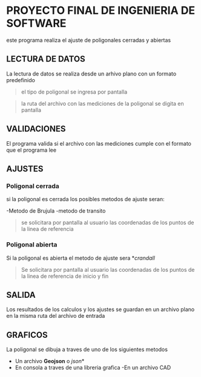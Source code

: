 # PROYECTO FINAL DE INGENIERIA DE SOFTWARE

este programa realiza el ajuste de poligonales cerradas y abiertas

## LECTURA DE DATOS
La lectura de datos se realiza desde un arhivo plano con un formato predefinido

> el tipo de poligonal se ingresa por pantalla

> la ruta del archivo con las mediciones de la poligonal se digita en pantalla

## VALIDACIONES
El programa valida si el archivo con las mediciones cumple con el formato que el programa lee

## AJUSTES

###  Poligonal cerrada
si la poligonal es cerrada los posibles metodos de ajuste seran:

-Metodo de Brujula
-metodo de transito

> se solicitara por pantalla al usuario las coordenadas de los puntos de la linea de referencia

### Poligonal abierta
Si la poligonal es abierta el metodo de ajuste sera **crandall*

> Se solicitara por pantalla al usuario las coordenadas de los puntos de la linea de referencia de inicio y fin

## SALIDA
Los resultados de los calculos y los ajustes se guardan en un archivo plano en la misma ruta  del archivo de entrada

## GRAFICOS
La poligonal se dibuja a traves  de uno de los siguientes metodos

- Un archivo **Geojson** o *json**
- En consola a traves de una libreria grafica 
-En un archivo CAD


